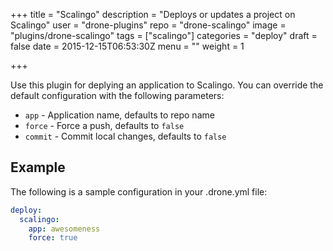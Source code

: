 +++
title = "Scalingo"
description = "Deploys or updates a project on Scalingo"
user = "drone-plugins"
repo = "drone-scalingo"
image = "plugins/drone-scalingo"
tags = ["scalingo"]
categories = "deploy"
draft = false
date = 2015-12-15T06:53:30Z
menu = ""
weight = 1

+++

Use this plugin for deplying an application to Scalingo. You can override the
default configuration with the following parameters:

* `app` - Application name, defaults to repo name
* `force` - Force a push, defaults to `false`
* `commit` - Commit local changes, defaults to `false`

## Example

The following is a sample configuration in your .drone.yml file:

```yaml
deploy:
  scalingo:
    app: awesomeness
    force: true
```

